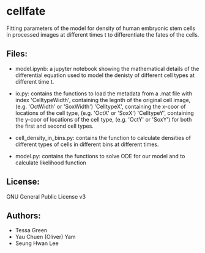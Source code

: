 # cellfate

Fitting parameters of the model for density of human embryonic stem cells in processed images at different times t to differentiate the fates of the cells.

## Files:

- model.ipynb: a jupyter notebook showing the mathematical details of the differential equation used to model the denisty of different cell types at different time t.

- io.py: contains the functions to load the metadata from a .mat file with index 
    'CelltypeWidth', containing the legnth of the original cell image, (e.g. 'OctWidth' or 'SoxWidth')
    'CelltypeX', containing the x-coor of locations of the cell type, (e.g. 'OctX' or 'SoxX')
    'CelltypeY', containing the y-coor of locations of the cell type, (e.g. 'OctY' or 'SoxY')
  for both the first and second cell types.
  
- cell_density_in_bins.py: contains the function to calculate densities of different types of cells in different bins at different times.

- model.py: contains the functions to solve ODE for our model and to calculate likelihood function

## License:

GNU General Public License v3

## Authors:

- Tessa Green
- Yau Chuen (Oliver) Yam
- Seung Hwan Lee
